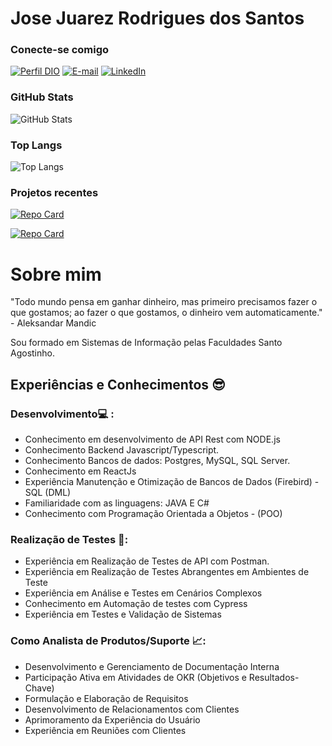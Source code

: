 # Jose Juarez Rodrigues dos Santos 

### Conecte-se comigo

[![Perfil DIO](https://img.shields.io/badge/-Meu%20Perfil%20na%20DIO-30A3DC?style=for-the-badge)](https://www.dio.me/users/juniojuarez)
[![E-mail](https://img.shields.io/badge/-Email-000?style=for-the-badge&logo=microsoft-outlook&logoColor=E94D5F)](mailto:jjuarez.rodrigues@gmail.com)
[![LinkedIn](https://img.shields.io/badge/-LinkedIn-000?style=for-the-badge&logo=linkedin&logoColor=30A3DC)](https://www.linkedin.com/in/jose-juarez-rodrigues-dos-santos/)

### GitHub Stats

![GitHub Stats](https://github-readme-stats.vercel.app/api?username=juniorjuarez&theme=transparent&bg_color=000&border_color=30A3DC&show_icons=true&icon_color=30A3DC&title_color=E94D5F&text_color=FFF)

### Top Langs

![Top Langs](https://github-readme-stats-git-masterrstaa-rickstaa.vercel.app/api/top-langs/?username=juniorjuarez&layout=compact&bg_color=000&border_color=30A3DC&title_color=E94D5F&text_color=FFF)

### Projetos recentes

[![Repo Card](https://github-readme-stats.vercel.app/api/pin/?username=juniorjuarez&repo=url-shortener-node&bg_color=000&border_color=30A3DC&show_icons=true&icon_color=30A3DC&title_color=E94D5F&text_color=FFF)](https://github.com/juniorjuarez/url-shortener-node)

[![Repo Card](https://github-readme-stats.vercel.app/api/pin/?username=juniorjuarez&repo=GIT-FINDER&bg_color=000&border_color=30A3DC&show_icons=true&icon_color=30A3DC&title_color=E94D5F&text_color=FFF)](https://github.com/juniorjuarez/GIT-FINDER)

# Sobre mim

"Todo mundo pensa em ganhar dinheiro, mas primeiro precisamos fazer o que gostamos; ao fazer o que gostamos, o dinheiro vem automaticamente." - Aleksandar Mandic

Sou formado em Sistemas de Informação pelas Faculdades Santo Agostinho.

## Experiências e Conhecimentos 😎

### Desenvolvimento💻 :

- Conhecimento em desenvolvimento de API Rest com NODE.js
- Conhecimento Backend Javascript/Typescript.
- Conhecimento Bancos de dados: Postgres, MySQL, SQL Server.
- Conhecimento em ReactJs
- Experiência Manutenção e Otimização de Bancos de Dados (Firebird) - SQL (DML)
- Familiaridade com as linguagens: JAVA E C#
- Conhecimento com Programação Orientada a Objetos - (POO)

### Realização de Testes 📝:

- Experiência em Realização de Testes de API com Postman.
- Experiência em Realização de Testes Abrangentes em Ambientes de Teste
- Experiência em Análise e Testes em Cenários Complexos
- Conhecimento em Automação de testes com Cypress
- Experiência em Testes e Validação de Sistemas

### Como Analista de Produtos/Suporte 📈:

- Desenvolvimento e Gerenciamento de Documentação Interna
- Participação Ativa em Atividades de OKR (Objetivos e Resultados-Chave)
- Formulação e Elaboração de Requisitos
- Desenvolvimento de Relacionamentos com Clientes
- Aprimoramento da Experiência do Usuário
- Experiência em Reuniões com Clientes
